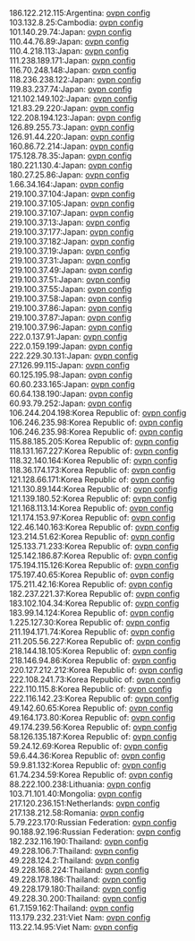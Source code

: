 186.122.212.115:Argentina: [ovpn config](vpn/186_122_212_115.ovpn)  
103.132.8.25:Cambodia: [ovpn config](vpn/103_132_8_25.ovpn)  
101.140.29.74:Japan: [ovpn config](vpn/101_140_29_74.ovpn)  
110.44.76.89:Japan: [ovpn config](vpn/110_44_76_89.ovpn)  
110.4.218.113:Japan: [ovpn config](vpn/110_4_218_113.ovpn)  
111.238.189.171:Japan: [ovpn config](vpn/111_238_189_171.ovpn)  
116.70.248.148:Japan: [ovpn config](vpn/116_70_248_148.ovpn)  
118.236.238.122:Japan: [ovpn config](vpn/118_236_238_122.ovpn)  
119.83.237.74:Japan: [ovpn config](vpn/119_83_237_74.ovpn)  
121.102.149.102:Japan: [ovpn config](vpn/121_102_149_102.ovpn)  
121.83.29.220:Japan: [ovpn config](vpn/121_83_29_220.ovpn)  
122.208.194.123:Japan: [ovpn config](vpn/122_208_194_123.ovpn)  
126.89.255.73:Japan: [ovpn config](vpn/126_89_255_73.ovpn)  
126.91.44.220:Japan: [ovpn config](vpn/126_91_44_220.ovpn)  
160.86.72.214:Japan: [ovpn config](vpn/160_86_72_214.ovpn)  
175.128.78.35:Japan: [ovpn config](vpn/175_128_78_35.ovpn)  
180.221.130.4:Japan: [ovpn config](vpn/180_221_130_4.ovpn)  
180.27.25.86:Japan: [ovpn config](vpn/180_27_25_86.ovpn)  
1.66.34.164:Japan: [ovpn config](vpn/1_66_34_164.ovpn)  
219.100.37.104:Japan: [ovpn config](vpn/219_100_37_104.ovpn)  
219.100.37.105:Japan: [ovpn config](vpn/219_100_37_105.ovpn)  
219.100.37.107:Japan: [ovpn config](vpn/219_100_37_107.ovpn)  
219.100.37.13:Japan: [ovpn config](vpn/219_100_37_13.ovpn)  
219.100.37.177:Japan: [ovpn config](vpn/219_100_37_177.ovpn)  
219.100.37.182:Japan: [ovpn config](vpn/219_100_37_182.ovpn)  
219.100.37.19:Japan: [ovpn config](vpn/219_100_37_19.ovpn)  
219.100.37.31:Japan: [ovpn config](vpn/219_100_37_31.ovpn)  
219.100.37.49:Japan: [ovpn config](vpn/219_100_37_49.ovpn)  
219.100.37.51:Japan: [ovpn config](vpn/219_100_37_51.ovpn)  
219.100.37.55:Japan: [ovpn config](vpn/219_100_37_55.ovpn)  
219.100.37.58:Japan: [ovpn config](vpn/219_100_37_58.ovpn)  
219.100.37.86:Japan: [ovpn config](vpn/219_100_37_86.ovpn)  
219.100.37.87:Japan: [ovpn config](vpn/219_100_37_87.ovpn)  
219.100.37.96:Japan: [ovpn config](vpn/219_100_37_96.ovpn)  
222.0.137.91:Japan: [ovpn config](vpn/222_0_137_91.ovpn)  
222.0.159.199:Japan: [ovpn config](vpn/222_0_159_199.ovpn)  
222.229.30.131:Japan: [ovpn config](vpn/222_229_30_131.ovpn)  
27.126.99.115:Japan: [ovpn config](vpn/27_126_99_115.ovpn)  
60.125.195.98:Japan: [ovpn config](vpn/60_125_195_98.ovpn)  
60.60.233.165:Japan: [ovpn config](vpn/60_60_233_165.ovpn)  
60.64.138.190:Japan: [ovpn config](vpn/60_64_138_190.ovpn)  
60.93.79.252:Japan: [ovpn config](vpn/60_93_79_252.ovpn)  
106.244.204.198:Korea Republic of: [ovpn config](vpn/106_244_204_198.ovpn)  
106.246.235.98:Korea Republic of: [ovpn config](vpn/106_246_235_98.ovpn)  
106.246.235.98:Korea Republic of: [ovpn config](vpn/106_246_235_98.ovpn)  
115.88.185.205:Korea Republic of: [ovpn config](vpn/115_88_185_205.ovpn)  
118.131.167.227:Korea Republic of: [ovpn config](vpn/118_131_167_227.ovpn)  
118.32.140.164:Korea Republic of: [ovpn config](vpn/118_32_140_164.ovpn)  
118.36.174.173:Korea Republic of: [ovpn config](vpn/118_36_174_173.ovpn)  
121.128.66.171:Korea Republic of: [ovpn config](vpn/121_128_66_171.ovpn)  
121.130.89.144:Korea Republic of: [ovpn config](vpn/121_130_89_144.ovpn)  
121.139.180.52:Korea Republic of: [ovpn config](vpn/121_139_180_52.ovpn)  
121.168.113.14:Korea Republic of: [ovpn config](vpn/121_168_113_14.ovpn)  
121.174.153.97:Korea Republic of: [ovpn config](vpn/121_174_153_97.ovpn)  
122.46.140.163:Korea Republic of: [ovpn config](vpn/122_46_140_163.ovpn)  
123.214.51.62:Korea Republic of: [ovpn config](vpn/123_214_51_62.ovpn)  
125.133.71.233:Korea Republic of: [ovpn config](vpn/125_133_71_233.ovpn)  
125.142.186.87:Korea Republic of: [ovpn config](vpn/125_142_186_87.ovpn)  
175.194.115.126:Korea Republic of: [ovpn config](vpn/175_194_115_126.ovpn)  
175.197.40.65:Korea Republic of: [ovpn config](vpn/175_197_40_65.ovpn)  
175.211.42.16:Korea Republic of: [ovpn config](vpn/175_211_42_16.ovpn)  
182.237.221.37:Korea Republic of: [ovpn config](vpn/182_237_221_37.ovpn)  
183.102.104.34:Korea Republic of: [ovpn config](vpn/183_102_104_34.ovpn)  
183.99.14.124:Korea Republic of: [ovpn config](vpn/183_99_14_124.ovpn)  
1.225.127.30:Korea Republic of: [ovpn config](vpn/1_225_127_30.ovpn)  
211.194.171.74:Korea Republic of: [ovpn config](vpn/211_194_171_74.ovpn)  
211.205.56.227:Korea Republic of: [ovpn config](vpn/211_205_56_227.ovpn)  
218.144.18.105:Korea Republic of: [ovpn config](vpn/218_144_18_105.ovpn)  
218.146.94.86:Korea Republic of: [ovpn config](vpn/218_146_94_86.ovpn)  
220.127.212.212:Korea Republic of: [ovpn config](vpn/220_127_212_212.ovpn)  
222.108.241.73:Korea Republic of: [ovpn config](vpn/222_108_241_73.ovpn)  
222.110.115.8:Korea Republic of: [ovpn config](vpn/222_110_115_8.ovpn)  
222.116.142.23:Korea Republic of: [ovpn config](vpn/222_116_142_23.ovpn)  
49.142.60.65:Korea Republic of: [ovpn config](vpn/49_142_60_65.ovpn)  
49.164.173.80:Korea Republic of: [ovpn config](vpn/49_164_173_80.ovpn)  
49.174.239.56:Korea Republic of: [ovpn config](vpn/49_174_239_56.ovpn)  
58.126.135.187:Korea Republic of: [ovpn config](vpn/58_126_135_187.ovpn)  
59.24.12.69:Korea Republic of: [ovpn config](vpn/59_24_12_69.ovpn)  
59.6.44.36:Korea Republic of: [ovpn config](vpn/59_6_44_36.ovpn)  
59.9.81.132:Korea Republic of: [ovpn config](vpn/59_9_81_132.ovpn)  
61.74.234.59:Korea Republic of: [ovpn config](vpn/61_74_234_59.ovpn)  
88.222.100.238:Lithuania: [ovpn config](vpn/88_222_100_238.ovpn)  
103.71.101.40:Mongolia: [ovpn config](vpn/103_71_101_40.ovpn)  
217.120.236.151:Netherlands: [ovpn config](vpn/217_120_236_151.ovpn)  
217.138.212.58:Romania: [ovpn config](vpn/217_138_212_58.ovpn)  
5.79.223.170:Russian Federation: [ovpn config](vpn/5_79_223_170.ovpn)  
90.188.92.196:Russian Federation: [ovpn config](vpn/90_188_92_196.ovpn)  
182.232.116.190:Thailand: [ovpn config](vpn/182_232_116_190.ovpn)  
49.228.106.7:Thailand: [ovpn config](vpn/49_228_106_7.ovpn)  
49.228.124.2:Thailand: [ovpn config](vpn/49_228_124_2.ovpn)  
49.228.168.224:Thailand: [ovpn config](vpn/49_228_168_224.ovpn)  
49.228.178.186:Thailand: [ovpn config](vpn/49_228_178_186.ovpn)  
49.228.179.180:Thailand: [ovpn config](vpn/49_228_179_180.ovpn)  
49.228.30.200:Thailand: [ovpn config](vpn/49_228_30_200.ovpn)  
61.7.159.162:Thailand: [ovpn config](vpn/61_7_159_162.ovpn)  
113.179.232.231:Viet Nam: [ovpn config](vpn/113_179_232_231.ovpn)  
113.22.14.95:Viet Nam: [ovpn config](vpn/113_22_14_95.ovpn)  
